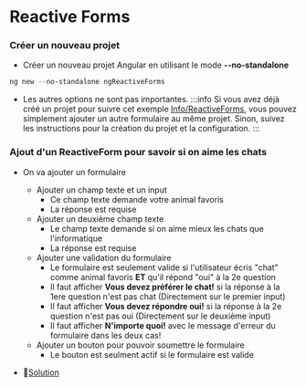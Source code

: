 # Reactive Forms

### Créer un nouveau projet
- Créer un nouveau projet Angular en utilisant le mode **--no-standalone**

```powershell
ng new --no-standalone ngReactiveForms
```

- Les autres options ne sont pas importantes.
:::info
Si vous avez déjà créé un projet pour suivre cet exemple [Info/ReactiveForms](/info/ReactiveForms), vous pouvez simplement ajouter un autre formulaire au même projet.
Sinon, suivez les instructions pour la création du projet et la configuration.
:::

### Ajout d'un ReactiveForm pour savoir si on aime les chats

- On va ajouter un formulaire
    - Ajouter un champ texte et un input
        - Ce champ texte demande votre animal favoris
        - La réponse est requise
    - Ajouter un deuxième champ texte
        - Le champ texte demande si on aime mieux les chats que l'informatique
        - La réponse est requise
    - Ajouter une validation du formulaire
        - Le formulaire est seulement valide si l'utilisateur écris "chat" comme animal favoris **ET** qu'il répond "oui" à la 2e question
        - Il faut afficher **Vous devez préférer le chat!** si la réponse à la 1ere question n'est pas chat (Directement sur le premier input)
        - Il faut afficher **Vous devez répondre oui!** si la réponse à la 2e question n'est pas oui (Directement sur le deuxième input)
        - Il faut afficher **N'importe quoi!** avec le message d'erreur du formulaire dans les deux cas!
    - Ajouter un bouton pour pouvoir soumettre le formulaire
        - Le bouton est seulment actif si le formulaire est valide


- 🔗[Solution](https://github.com/CEM-420-5W5/ngReactiveForms)
